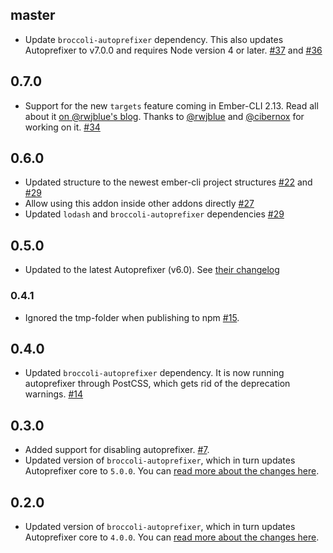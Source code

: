 ## master
+ Update `broccoli-autoprefixer` dependency. This also updates Autoprefixer to
  v7.0.0 and requires Node version 4 or later. [#37](https://github.com/kimroen/ember-cli-autoprefixer/pull/37) and [#36](https://github.com/kimroen/ember-cli-autoprefixer/pull/36)

## 0.7.0
+ Support for the new `targets` feature coming in Ember-CLI 2.13. Read all about it [on @rwjblue's blog](http://rwjblue.com/2017/04/21/ember-cli-targets/). Thanks to [@rwjblue](https://github.com/rwjblue) and [@cibernox](https://github.com/cibernox) for working on it. [#34](https://github.com/kimroen/ember-cli-autoprefixer/pull/34)

## 0.6.0
+ Updated structure to the newest ember-cli project structures [#22](https://github.com/kimroen/ember-cli-autoprefixer/pull/22) and [#29](https://github.com/kimroen/ember-cli-autoprefixer/pull/29)
+ Allow using this addon inside other addons directly [#27](https://github.com/kimroen/ember-cli-autoprefixer/pull/27)
+ Updated `lodash` and `broccoli-autoprefixer` dependencies [#29](https://github.com/kimroen/ember-cli-autoprefixer/pull/29)

## 0.5.0
+ Updated to the latest Autoprefixer (v6.0). See [their changelog](https://github.com/postcss/autoprefixer/releases/tag/6.0.0)

### 0.4.1
+ Ignored the tmp-folder when publishing to npm
  [#15](https://github.com/kimroen/ember-cli-autoprefixer/pull/16).

## 0.4.0
+ Updated `broccoli-autoprefixer` dependency. It is now running
  autoprefixer through PostCSS, which gets rid of the deprecation
warnings.
[#14](https://github.com/kimroen/ember-cli-autoprefixer/pull/14)

## 0.3.0
+ Added support for disabling autoprefixer. [#7](https://github.com/kimroen/ember-cli-autoprefixer/pull/7).
+ Updated version of `broccoli-autoprefixer`, which in turn updates Autoprefixer
core to `5.0.0`. You can [read more about the changes here](https://github.com/postcss/autoprefixer/releases/tag/5.0.0).

## 0.2.0
+ Updated version of `broccoli-autoprefixer`, which in turn updates Autoprefixer
core to `4.0.0`. You can [read more about the changes here](https://github.com/postcss/autoprefixer/releases/tag/4.0.0).
